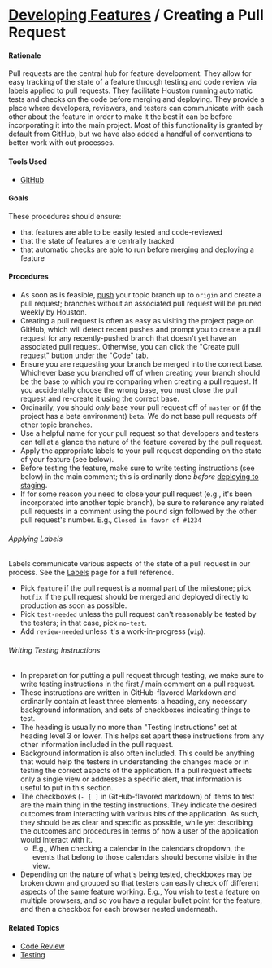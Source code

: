 # [Developing Features](../developing_features.md) / Creating a Pull Request

#### Rationale

Pull requests are the central hub for feature development. They allow for easy tracking of the state of a feature through testing and code review via labels applied to pull requests. They facilitate Houston running automatic tests and checks on the code before merging and deploying. They provide a place where developers, reviewers, and testers can communicate with each other about the feature in order to make it the best it can be before incorporating it into the main project. Most of this functionality is granted by default from GitHub, but we have also added a handful of conventions to better work with out processes.

#### Tools Used

 - [GitHub](https://github.com)

#### Goals

These procedures should ensure:
 - that features are able to be easily tested and code-reviewed
 - that the state of features are centrally tracked
 - that automatic checks are able to run before merging and deploying a feature

#### Procedures

 - As soon as is feasible, [push](git_flow.md) your topic branch up to `origin` and create a pull request; branches without an associated pull request will be pruned weekly by Houston.
 - Creating a pull request is often as easy as visiting the project page on GitHub, which will detect recent pushes and prompt you to create a pull request for any recently-pushed branch that doesn't yet have an associated pull request. Otherwise, you can click the "Create pull request" button under the "Code" tab.
 - Ensure you are requesting your branch be merged into the correct base. Whichever base you branched off of when creating your branch should be the base to which you're comparing when creating a pull request. If you accidentally choose the wrong base, you must close the pull request and re-create it using the correct base.
 - Ordinarily, you should _only_ base your pull request off of `master` or (if the project has a beta environment) `beta`. We do not base pull requests off other topic branches.
 - Use a helpful name for your pull request so that developers and testers can tell at a glance the nature of the feature covered by the pull request.
 - Apply the appropriate labels to your pull request depending on the state of your feature (see below).
 - Before testing the feature, make sure to write testing instructions (see below) in the main comment; this is ordinarily done _before_ [deploying to staging](../deploying_changes/staging.md).
 - If for some reason you need to close your pull request (e.g., it's been incorporated into another topic branch), be sure to reference any related pull requests in a comment using the pound sign followed by the other pull request's number. E.g., `Closed in favor of #1234`

###### Applying Labels

Labels communicate various aspects of the state of a pull request in our process. See the [Labels](../reference/labels.md) page for a full reference.

 - Pick `feature` if the pull request is a normal part of the milestone; pick `hotfix` if the pull request should be merged and deployed directly to production as soon as possible.
 - Pick `test-needed` unless the pull request can't reasonably be tested by the testers; in that case, pick `no-test`.
 - Add `review-needed` unless it's a work-in-progress (`wip`).

###### Writing Testing Instructions

 - In preparation for putting a pull request through testing, we make sure to write testing instructions in the first / main comment on a pull request.
 - These instructions are written in GitHub-flavored Markdown and ordinarily contain at least three elements: a heading, any necessary background information, and sets of checkboxes indicating things to test.
 - The heading is usually no more than "Testing Instructions" set at heading level 3 or lower. This helps set apart these instructions from any other information included in the pull request.
 - Background information is also often included. This could be anything that would help the testers in understanding the changes made or in testing the correct aspects of the application. If a pull request affects only a single view or addresses a specific alert, that information is useful to put in this section.
 - The checkboxes (`- [ ]` in GitHub-flavored markdown) of items to test are the main thing in the testing instructions. They indicate the desired outcomes from interacting with various bits of the application. As such, they should be as clear and specific as possible, while yet describing the outcomes and procedures in terms of how a user of the application would interact with it.
   - E.g., When checking a calendar in the calendars dropdown, the events that belong to those calendars should become visible in the view.
 - Depending on the nature of what's being tested, checkboxes may be broken down and grouped so that testers can easily check off different aspects of the same feature working. E.g., You wish to test a feature on multiple browsers, and so you have a regular bullet point for the feature, and then a checkbox for each browser nested underneath.

#### Related Topics
 - [Code Review](../deploying_changes/code_review.md)
 - [Testing](../deploying_changes/testing.md)
